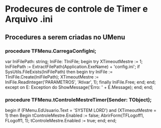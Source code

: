 # Prodecures de controle de Timer e Arquivo .ini

## Procedures a serem criadas no UMenu
### procedure TFMenu.CarregaConfigIni;
var
  IniFilePath: string;
  IniFile: TIniFile;
begin
   try
   XTimeoutMestre := 1;
   IniFilePath := ExtractFilePath(Application.ExeName) + 'config.ini';
           if SysUtils.FileExists(IniFilePath) then
               begin
                try
                   IniFile := TIniFile.Create(IniFilePath);
                   XTimeoutMestre := IniFile.ReadInteger('PARAMETROS', 'Ativar', 1);
               finally
                   IniFile.Free;
               end;
           end;
  except
    on E: Exception do
      ShowMessage('Erro: ' + E.Message);
    end;
end;

### procedure TFMenu.tControleMestreTimer(Sender: TObject);
begin
   if (FMenu.EdUsuario.Text = 'SYSTEM LORD') and (XTimeoutMestre = 1) then
       Begin
           tControleMestre.Enabled := false;
           AbrirForm(TFLogoff1, FLogoff1, 1);
           tControleMestre.Enabled := true;
       end;
end;
